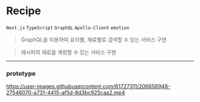 # Recipe

```Next.js``` ```TypeScript``` ```GraphQL``` ```Apollo-Client``` ```emotion```

> GraphQL을 이용하여 요리별, 재료별로 검색할 수 있는 서비스 구현

> 레시피의 재료를 계량할 수 있는 서비스 구현

--- 

### prototype


https://user-images.githubusercontent.com/61727311/206656948-27546070-a731-4415-af5d-8d3bc925caa2.mp4

